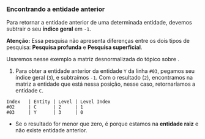 ### Encontrando a entidade anterior <header-set anchor-name="search-find-previous" />

Para retornar a entidade anterior de uma determinada entidade, devemos subtrair o seu **índice geral** em `-1`.

**Atenção:** Essa pesquisa não apresenta diferenças entre os dois tipos de pesquisa: **Pesquisa profunda** e **Pesquisa superficial**.

Usaremos nesse exemplo a <anchor-get name="sample-matrix-desnormalizated">matriz desnormalizada</anchor-get> do tópico sobre <anchor-get name="search-deep" />.

1. Para obter a entidade anterior da entidade `Y` da linha `#03`, pegamos seu índice geral (`3`), e subtraímos `-1`. Com o resultado (`2`), encontramos na matriz a entidade que está nessa posição, nesse caso, retornaríamos a entidade `C`.

```
Index   | Entity | Level | Level Index
#02     | C      | 2     | 1 
#03     | Y      | 3     | 0 
```

* Se o resultado for menor que zero, é porque estamos na **entidade raiz** e não existe entidade anterior. 